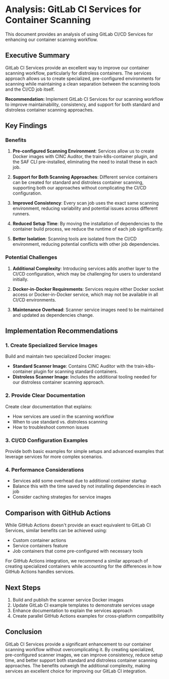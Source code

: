 # Analysis: GitLab CI Services for Container Scanning

This document provides an analysis of using GitLab CI/CD Services for enhancing our container scanning workflow.

## Executive Summary

GitLab CI Services provide an excellent way to improve our container scanning workflow, particularly for distroless containers. The services approach allows us to create specialized, pre-configured environments for scanning while maintaining a clean separation between the scanning tools and the CI/CD job itself.

**Recommendation:** Implement GitLab CI Services for our scanning workflow to improve maintainability, consistency, and support for both standard and distroless container scanning approaches.

## Key Findings

### Benefits

1. **Pre-configured Scanning Environment**: Services allow us to create Docker images with CINC Auditor, the train-k8s-container plugin, and the SAF CLI pre-installed, eliminating the need to install these in each job.

2. **Support for Both Scanning Approaches**: Different service containers can be created for standard and distroless container scanning, supporting both our approaches without complicating the CI/CD configuration.

3. **Improved Consistency**: Every scan job uses the exact same scanning environment, reducing variability and potential issues across different runners.

4. **Reduced Setup Time**: By moving the installation of dependencies to the container build process, we reduce the runtime of each job significantly.

5. **Better Isolation**: Scanning tools are isolated from the CI/CD environment, reducing potential conflicts with other job dependencies.

### Potential Challenges

1. **Additional Complexity**: Introducing services adds another layer to the CI/CD configuration, which may be challenging for users to understand initially.

2. **Docker-in-Docker Requirements**: Services require either Docker socket access or Docker-in-Docker service, which may not be available in all CI/CD environments.

3. **Maintenance Overhead**: Scanner service images need to be maintained and updated as dependencies change.

## Implementation Recommendations

### 1. Create Specialized Service Images

Build and maintain two specialized Docker images:

- **Standard Scanner Image**: Contains CINC Auditor with the train-k8s-container plugin for scanning standard containers.
- **Distroless Scanner Image**: Includes the additional tooling needed for our distroless container scanning approach.

### 2. Provide Clear Documentation

Create clear documentation that explains:

- How services are used in the scanning workflow
- When to use standard vs. distroless scanning
- How to troubleshoot common issues

### 3. CI/CD Configuration Examples

Provide both basic examples for simple setups and advanced examples that leverage services for more complex scenarios.

### 4. Performance Considerations

- Services add some overhead due to additional container startup
- Balance this with the time saved by not installing dependencies in each job
- Consider caching strategies for service images

## Comparison with GitHub Actions

While GitHub Actions doesn't provide an exact equivalent to GitLab CI Services, similar benefits can be achieved using:

- Custom container actions
- Service containers feature
- Job containers that come pre-configured with necessary tools

For GitHub Actions integration, we recommend a similar approach of creating specialized containers while accounting for the differences in how GitHub Actions handles services.

## Next Steps

1. Build and publish the scanner service Docker images
2. Update GitLab CI example templates to demonstrate services usage
3. Enhance documentation to explain the services approach
4. Create parallel GitHub Actions examples for cross-platform compatibility

## Conclusion

GitLab CI Services provide a significant enhancement to our container scanning workflow without overcomplicating it. By creating specialized, pre-configured scanner images, we can improve consistency, reduce setup time, and better support both standard and distroless container scanning approaches. The benefits outweigh the additional complexity, making services an excellent choice for improving our GitLab CI integration.

